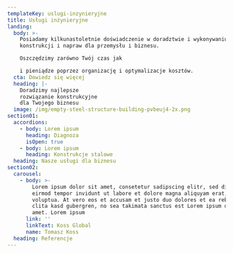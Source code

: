 ```yaml
---
templateKey: uslugi-inzynieryjne
title: Usługi inżynieryjne
landing:
  body: >-
    Posiadamy kilkunastoletnie doświadczenie w doradztwie i wykonywaniu
    konstrukcji i napraw dla przemysłu i biznesu. 

    Oszczędzimy zarówno Twój czas jak 

    i pieniądze poprzez organizację i optymalizacje kosztów.
  cta: Dowiedz się więcej
  heading: |-
    Doradzimy najlepsze 
    rozwiązanie konstrukcyjne 
    dla Twojego biznesu
  image: /img/empty-steel-structure-building-pvbeuj4-2x.png
section01:
  accordions:
    - body: Lorem ipsum
      heading: Diagnoza
      isOpen: true
    - body: Lorem ipsum
      heading: Konstrukcje stalowe
  heading: Nasze usługi dla biznesu
section02:
  carousel:
    - body: >-
        Lorem ipsum dolor sit amet, consetetur sadipscing elitr, sed diam nonumy
        eirmod tempor invidunt ut labore et dolore magna aliquyam erat, sed diam
        voluptua. At vero eos et accusam et justo duo dolores et ea rebum. Stet
        clita kasd gubergren, no sea takimata sanctus est Lorem ipsum dolor sit
        amet. Lorem ipsum
      link: ''
      linkText: Koss Global
      name: Tomasz Koss
  heading: Referencje
---
```


